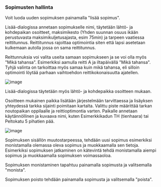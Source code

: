 ### Sopimusten hallinta

Voit luoda uuden sopimuksen painamalla "lisää sopimus".

Lisää-dialogissa annetaan sopimukselle nimi, täytetään lähtö- ja kohdepaikan osoitteet, maksimikesto (Yhden suunnan osuus ikään perustuvasta maksimikuljetusajasta, esim 75min) ja tarpeen vaatiessa reittitunnus. Reittitunnus rajoittaa optimointia siten että lapsi asetetaan kulkemaan autolla jossa on sama reittitunnus. 

Reittunnuksia voi valita useita samaan sopimukseen ja se voi olla myös "Mikä tahansa". Esimerkiksi aamulla reitti A ja iltapäivällä "Mikä tahansa". Tyhjä valinta on tarkoittaa myös samaa kuin mikä tahansa, eli silloin optimointi löytää parhaan vaihtoehdon reittikokonaisuutta ajatellen.

![image](https://github.com/jukakoski/koulukyyti-docs/assets/72802626/58444ab8-48b4-41b5-8a34-0c106af2b8c8)

Lisää-dialogissa täytetään myös lähtö- ja kohdepaikka osoitteen mukaan. 

Osoitteen mukainen paikka lisätään järjestelmään tarvittaessa ja lisäyksen yhteydessä tarkka sijainti poimitaan kartalta. 
Valittu piste määrittää tarkan noutopaikan oppilaalle ja reittioptimontia varten. 
Paikalle annetaan käytännöllinen ja kuvaava nimi, kuten Esimerkkikadun TH (tienhaara) tai Peltokatu 5 pihatien pää.

![image](https://github.com/jukakoski/koulukyyti-docs/assets/72802626/82e54ff7-7fb9-43e3-9404-7531a1683ebe)

Sopimuksen sisällön muutostarpeessa, tehdään uusi sopimus esimerkiksi monistamalla olemassa oleva sopimus ja muokkaamalla sen tietoja.
Esimerkiksi sopimuksen jatkaminen on kätevintä tehdä monistamalla aiempi sopimus ja muokkaamalla sopimuksen voimassaoloa.

Sopimuksen monistaminen tapahtuu painamalla sopimusta ja valitsemalla "monista". 

Sopimuksen poisto tehdään painamalla sopimusta ja valitsemalla "poista". 
